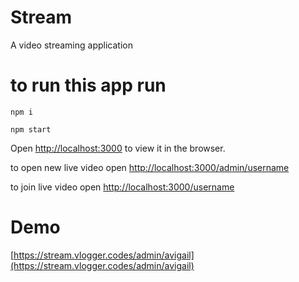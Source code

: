 # Stream
A video streaming application


# to run this app run
`npm i`

`npm start`

Open [http://localhost:3000](http://localhost:3000) to view it in the browser.

to open new live video open [http://localhost:3000/admin/username](http://localhost:3000/admin/username)

to join live video open [http://localhost:3000/username](http://localhost:3000/username)

# Demo

[https://stream.vlogger.codes/admin/avigail](https://stream.vlogger.codes/admin/avigail)
